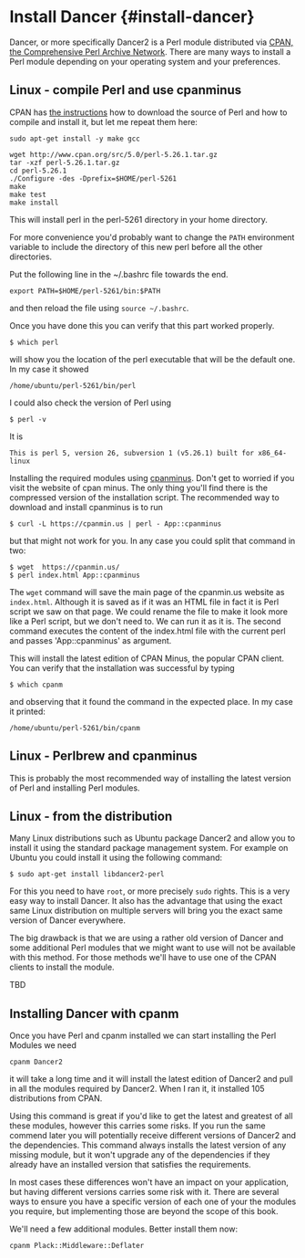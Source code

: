 # Install Dancer {#install-dancer}

Dancer, or more specifically Dancer2 is a Perl module distributed via [CPAN, the Comprehensive Perl Archive Network](https://www.cpan.org/).
There are many ways to install a Perl module depending on your operating system and your preferences.

## Linux - compile Perl and use cpanminus

CPAN has [the instructions](https://www.cpan.org/src/README.html) how to download the source of Perl and how to compile and install it,
but let me repeat them here:

```
sudo apt-get install -y make gcc
```

```
wget http://www.cpan.org/src/5.0/perl-5.26.1.tar.gz
tar -xzf perl-5.26.1.tar.gz
cd perl-5.26.1
./Configure -des -Dprefix=$HOME/perl-5261
make
make test
make install
```

This will install perl in the perl-5261 directory in your home directory.

For more convenience you'd probably want to change the `PATH` environment variable to include the directory of this new perl before all the other directories.

Put the following line in the ~/.bashrc file towards the end.

```
export PATH=$HOME/perl-5261/bin:$PATH
```

and then reload the file using `source ~/.bashrc`.

Once you have done this you can verify that this part worked properly.

```
$ which perl
```

will show you the location of the perl executable that will be the default one. In my case it showed

```
/home/ubuntu/perl-5261/bin/perl
```

I could also check the version of Perl using

```
$ perl -v
```

It is 

```
This is perl 5, version 26, subversion 1 (v5.26.1) built for x86_64-linux
```



Installing the required modules using [cpanminus](http://cpanmin.us/).
Don't get to worried if you visit the website of cpan minus. The only thing you'll find there is the
compressed version of the installation script.
The recommended way to download and install cpanminus is to run

```
$ curl -L https://cpanmin.us | perl - App::cpanminus
```

but that might not work for you. In any case you could split that command in two:

```
$ wget  https://cpanmin.us/
$ perl index.html App::cpanminus
```

The `wget` command will save the main page of the cpanmin.us website as `index.html`. Although it is saved as if it was an HTML file
in fact it is Perl script we saw on that page. We could rename the file to make it look more like a Perl script, but we don't need to.
We can run it as it is. The second command executes the content of the index.html file with the current perl and passes 'App::cpanminus'
as argument.

This will install the latest edition of CPAN Minus, the popular CPAN client.
You can verify that the installation was successful by typing

```
$ which cpanm
```

and observing that it found the command in the expected place. In my case it printed:

```
/home/ubuntu/perl-5261/bin/cpanm
```

## Linux - Perlbrew and cpanminus

This is probably the most recommended way of installing the latest version of Perl and installing Perl modules.


## Linux - from the distribution

Many Linux distributions such as Ubuntu package Dancer2 and allow you to install it using the standard package management system.
For example on Ubuntu you could install it using the following command:

```
$ sudo apt-get install libdancer2-perl
```

For this you need to have `root`, or more precisely `sudo` rights. This is a very easy way to install Dancer.
It also has the advantage that using the exact same Linux distribution on multiple servers will bring you the exact same version of Dancer everywhere.

The big drawback is that we are using a rather old version of Dancer and some additional Perl modules that we might want to use will not be available with this method.
For those methods we'll have to use one of the CPAN clients to install the module.

TBD


## Installing Dancer with cpanm

Once you have Perl and cpanm installed we can start installing the Perl Modules we need

```
cpanm Dancer2
```

it will take a long time and it will install the latest edition of Dancer2 and pull in all the modules required by Dancer2.
When I ran it, it installed 105 distributions from CPAN.

Using this command is great if you'd like to get the latest and greatest of all these modules, however this carries some risks.
If you run the same commend later you will potentially receive different versions of Dancer2 and the dependencies.
This command always installs the latest version of any missing module, but it won't upgrade any of the dependencies if
they already have an installed version that satisfies the requirements.

In most cases these differences won't have an impact on your application, but having different versions carries
some risk with it. There are several ways to ensure you have a specific version of each one of your the modules you require,
but implementing those are beyond the scope of this book.


We'll need a few additional modules. Better install them now:

```
cpanm Plack::Middleware::Deflater
```

